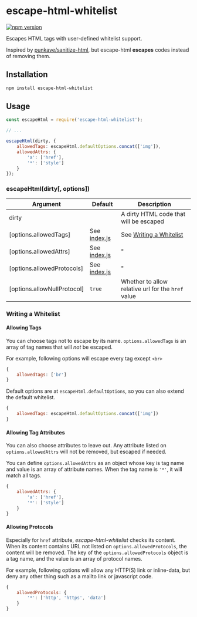 # escape-html-whitelist

[![npm version](https://badge.fury.io/js/escape-html-whitelist.svg)](https://badge.fury.io/js/escape-html-whitelist)

Escapes HTML tags with user-defined whitelist support.

Inspired by [punkave/sanitize-html](https://github.com/punkave/sanitize-html),
but escape-html **escapes** codes instead of removing them.

## Installation

```bash
npm install escape-html-whitelist
```

## Usage

```javascript
const escapeHtml = require('escape-html-whitelist');

// ...

escapeHtml(dirty, {
    allowedTags: escapeHtml.defaultOptions.concat(['img']),
    allowedAttrs: {
        'a': ['href'],
        '*': ['style']
    }
});
```

### escapeHtml(dirty[, options])

 Argument                    | Default                      | Description
-----------------------------|------------------------------|-------------
 dirty                       |                              | A dirty HTML code that will be escaped
 [options.allowedTags]       | See [index.js](index.js#L7)  | See [Writing a Whitelist](#writing-a-whitelist)
 [options.allowedAttrs]      | See [index.js](index.js#L18) | "
 [options.allowedProtocols]  | See [index.js](index.js#L21) | "
 [options.allowNullProtocol] | `true`                       | Whether to allow relative url for the `href` value

### Writing a Whitelist

#### Allowing Tags

You can choose tags not to escape by its name.
`options.allowedTags` is an array of tag names that will *not* be escaped.

For example, following options will escape every tag except `<br>`

```javascript
{
    allowedTags: ['br']
}
```

Default options are at `escapeHtml.defaultOptions`, so you can also extend the default whitelist.

```javascript
{
    allowedTags: escapeHtml.defaultOptions.concat(['img'])
}
```

#### Allowing Tag Attributes

You can also choose attributes to leave out.
Any attribute listed on `options.allowedAttrs` will not be removed, but escaped if needed.

You can define `options.allowedAttrs` as an object whose key is tag name and value is an array of attribute names.
When the tag name is `'*'`, it will match all tags.

```javascript
{
    allowedAttrs: {
        'a': ['href'],
        '*': ['style']
    }
}
```

#### Allowing Protocols

Especially for `href` attribute, *escape-html-whitelist* checks its content.
When its content contains URL not listed on `options.allowedProtocols`, the content will be removed.
The key of the `options.allowedProtocols` object is a tag name, and the value is an array of protocol names.

For example, following options will allow any HTTP(S) link or inline-data,
but deny any other thing such as a mailto link or javascript code.

```javascript
{
    allowedProtocols: {
        '*': ['http', 'https', 'data']
    }
}
```